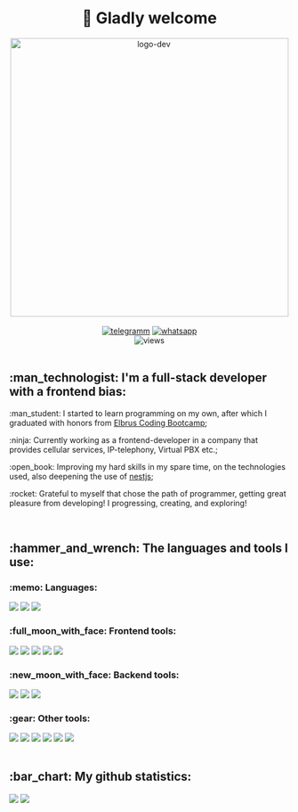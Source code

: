 <div align="center" >
  <h1>👋 Gladly welcome</h1>
  <img src="https://wallpaperaccess.com/full/8351156.gif" alt="logo-dev" width="500px"></img>
  <br />
  <br />
  <a href="https://t.me/kartemdev" target="_blank" rel="noreferrer"> <img src="https://img.shields.io/badge/Telegram-2CA5E0?style=for-the-badge&logo=telegram&logoColor=white" alt="telegramm"></img></a>
  <a href="https://api.whatsapp.com/send/?phone=79852701201&text&type=phone_number&app_absent=0" target="_blank" rel="noreferrer"> <img src="https://img.shields.io/badge/WhatsApp-25D366?style=for-the-badge&logo=whatsapp&logoColor=white" alt="whatsapp"></img></a>
  <br />
  <img src="https://komarev.com/ghpvc/?username=your-github-username&style=flat-square&color=blue" alt="views"/>
</div>
<br />
<h2>:man_technologist: I'm a full-stack developer with a frontend bias:</h2>
<div>
  <p>:man_student: I started to learn programming on my own, after which I graduated with honors from <a href="https://elbrusboot.camp/">Elbrus Coding Bootcamp</a>;</p>
  <p>:ninja: Currently working as a frontend-developer in a company that provides cellular services, IP-telephony, Virtual PBX etc.;</p>
  <p>:open_book: Improving my hard skills in my spare time, on the technologies used, also deepening the use of <a href="https://nestjs.com/">nestjs</a>;</p>
  <p>:rocket: Grateful to myself that chose the path of programmer, getting great pleasure from developing! I progressing, creating, and exploring!</p>
</div>
<br />
<h2>:hammer_and_wrench: The languages and tools I use:</h2>
<div>
  <h3>:memo: Languages:</h3>
  <img src="https://img.shields.io/badge/HTML5-E44F26?style=for-the-badge&logo=html5&logoColor=white"></img>
  <img src="https://img.shields.io/badge/JavaScript-424440?style=for-the-badge&logo=javascript&logoColor=F7DF1E"></img>
  <img src="https://img.shields.io/badge/TypeScript-007ACC?style=for-the-badge&logo=typescript&logoColor=white"></img>
  <h3>:full_moon_with_face: Frontend tools:</h3>
  <img src="https://img.shields.io/badge/React-20232A?style=for-the-badge&logo=react&logoColor=61DAFB"></img>
  <img src="https://img.shields.io/badge/Redux-593D88?style=for-the-badge&logo=redux&logoColor=white"></img>
  <img src="https://img.shields.io/badge/jQuery-0769AD?style=for-the-badge&logo=jquery&logoColor=white"></img>
  <img src="https://img.shields.io/badge/CSS3-1572B6?style=for-the-badge&logo=css3&logoColor=white"></img>
  <img src="https://img.shields.io/badge/Sass-CC6699?style=for-the-badge&logo=sass&logoColor=white"></img>
  <h3>:new_moon_with_face: Backend tools:</h3>
  <img src="https://img.shields.io/badge/Node.js-339943?style=for-the-badge&logo=nodedotjs&logoColor=white"></img>
  <img src="https://img.shields.io/badge/Express.js-000000?style=for-the-badge&logo=express&logoColor=white"></img>
  <img src="https://img.shields.io/badge/PostgreSQL-316192?style=for-the-badge&logo=postgresql&logoColor=white"></img>
  <h3>:gear: Other tools:</h3>
  <img src="https://img.shields.io/badge/GIT-E44C30?style=for-the-badge&logo=git&logoColor=white"></img>
  <img src="https://img.shields.io/badge/Webpack-8DD6F9?style=for-the-badge&logo=Webpack&logoColor=white"></img>
  <img src="https://img.shields.io/badge/Babel-F9DC3E?style=for-the-badge&logo=babel&logoColor=white"></img>
  <img src="https://img.shields.io/badge/Shell_Script-121011?style=for-the-badge&logo=gnu-bash&logoColor=white"></img>
  <img src="https://img.shields.io/badge/npm-CB3837?style=for-the-badge&logo=npm&logoColor=white"></img>
  <img src="https://img.shields.io/badge/Visual_Studio_Code-0078D4?style=for-the-badge&logo=visual%20studio%20code&logoColor=white"></img>
</div>
<br />
<h2>:bar_chart: My github statistics:</h2>
<div>
  <img align="center" src="https://github-readme-stats.vercel.app/api?username=kartemdev" />
  <img align="center" src="https://github-readme-stats.vercel.app/api/top-langs/?username=kartemdev&layout=compact" />
</div>
